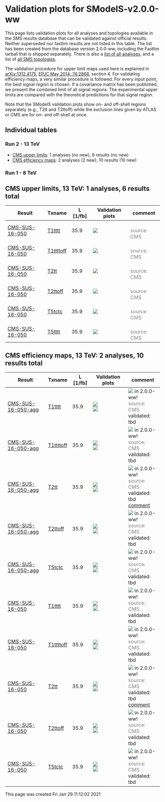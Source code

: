 
# Validation plots for SModelS-v2.0.0-ww 

This page lists validation plots for all analyses and topologies available in
the SMS results database that can be validated against official results.
Neither superseded nor fastlim results are not listed in this table. The list has been created from the
database version 2.0.0-ww, including the Fastlim tarball that is shipped separately.
There is also a [list of all analyses](ListOfAnalyses200-ww), and
a list of [all SMS topologies](SmsDictionary200-ww).

The validation procedure for upper limit maps used here is explained in [arXiv:1312.4175](http://arxiv.org/abs/1312.4175),  [EPJC May 2014, 74:2868](http://link.springer.com/article/10.1140/epjc/s10052-014-2868-5), section 4. For validating efficiency maps, a very similar procedure is followed. For every input point, the best signal region is chosen. If a covariance matrix has been published, we present the combined limit of all signal regions. The experimental upper limits are compared with the theoretical predictions for that signal region.

Note that the SModelS validation plots show on- and off-shell regions
separately (e.g., T2tt and T2ttoff) while the exclusion lines given by ATLAS or
CMS are for on- and off-shell at once.

## Individual tables

### Run 2 - 13 TeV
 * [CMS upper limits](#CMSupperlimits13): 1 analyses (no new), 6 results (no new)
 * [CMS efficiency maps](#CMSefficiencymaps13): 2 analyses (2 new), 10 results (10 new)

### Run 1 - 8 TeV


<a name="CMSupperlimits13"></a>
## CMS upper limits, 13 TeV: 1 analyses, 6 results total

| **Result** | **Txname** | **L [1/fb]** | **Validation plots** | **comment** |
|------------|------------|--------------|----------------------|-------------|
| [CMS-SUS-16-050](http://cms-results.web.cern.ch/cms-results/public-results/publications/SUS-16-050/index.html) | [T1tttt](SmsDictionary200-ww#T1tttt)| 35.9|<a href="https://smodels.github.io/validation/200-ww/13TeV/CMS/CMS-SUS-16-050/validation/T1tttt_2EqMassAx_EqMassBy_pretty.png"><img src="https://smodels.github.io/validation/200-ww/13TeV/CMS/CMS-SUS-16-050/validation/T1tttt_2EqMassAx_EqMassBy_pretty.png?1452915122" /></a>  |<br><font color='grey'>source: CMS</font><br> |
| [CMS-SUS-16-050](http://cms-results.web.cern.ch/cms-results/public-results/publications/SUS-16-050/index.html) | [T1ttttoff](SmsDictionary200-ww#T1ttttoff)| 35.9|<a href="https://smodels.github.io/validation/200-ww/13TeV/CMS/CMS-SUS-16-050/validation/T1ttttoff_2EqMassAx_EqMassBy_pretty.png"><img src="https://smodels.github.io/validation/200-ww/13TeV/CMS/CMS-SUS-16-050/validation/T1ttttoff_2EqMassAx_EqMassBy_pretty.png?1452915122" /></a>  |<br><font color='grey'>source: CMS</font><br> |
| [CMS-SUS-16-050](http://cms-results.web.cern.ch/cms-results/public-results/publications/SUS-16-050/index.html) | [T2tt](SmsDictionary200-ww#T2tt)| 35.9|<a href="https://smodels.github.io/validation/200-ww/13TeV/CMS/CMS-SUS-16-050/validation/T2tt_2EqMassAx_EqMassBy_pretty.png"><img src="https://smodels.github.io/validation/200-ww/13TeV/CMS/CMS-SUS-16-050/validation/T2tt_2EqMassAx_EqMassBy_pretty.png?1452915122" /></a>  |<br><font color='grey'>source: CMS</font><br> |
| [CMS-SUS-16-050](http://cms-results.web.cern.ch/cms-results/public-results/publications/SUS-16-050/index.html) | [T2ttoff](SmsDictionary200-ww#T2ttoff)| 35.9|<a href="https://smodels.github.io/validation/200-ww/13TeV/CMS/CMS-SUS-16-050/validation/T2ttoff_2EqMassAx_EqMassBy_pretty.png"><img src="https://smodels.github.io/validation/200-ww/13TeV/CMS/CMS-SUS-16-050/validation/T2ttoff_2EqMassAx_EqMassBy_pretty.png?1452915122" /></a>  |<br><font color='grey'>source: CMS</font><br> |
| [CMS-SUS-16-050](http://cms-results.web.cern.ch/cms-results/public-results/publications/SUS-16-050/index.html) | [T5tctc](SmsDictionary200-ww#T5tctc)| 35.9|<a href="https://smodels.github.io/validation/200-ww/13TeV/CMS/CMS-SUS-16-050/validation/T5tctc_2EqMassAx_EqMassBy+20_EqMassCy_pretty.png"><img src="https://smodels.github.io/validation/200-ww/13TeV/CMS/CMS-SUS-16-050/validation/T5tctc_2EqMassAx_EqMassBy+20_EqMassCy_pretty.png?1452915122" /></a>  |<br><font color='grey'>source: CMS</font><br> |
| [CMS-SUS-16-050](http://cms-results.web.cern.ch/cms-results/public-results/publications/SUS-16-050/index.html) | [T5tttt](SmsDictionary200-ww#T5tttt)| 35.9|<a href="https://smodels.github.io/validation/200-ww/13TeV/CMS/CMS-SUS-16-050/validation/T5tttt_2EqMassAx_EqMassBy+175_EqMassCy_pretty.png"><img src="https://smodels.github.io/validation/200-ww/13TeV/CMS/CMS-SUS-16-050/validation/T5tttt_2EqMassAx_EqMassBy+175_EqMassCy_pretty.png?1452915122" /></a>  |<br><font color='grey'>source: CMS</font><br> |


<a name="CMSefficiencymaps13"></a>
## CMS efficiency maps, 13 TeV: 2 analyses, 10 results total

| **Result** | **Txname** | **L [1/fb]** | **Validation plots** | **comment** |
|------------|------------|--------------|----------------------|-------------|
| [CMS-SUS-16-050-agg](http://cms-results.web.cern.ch/cms-results/public-results/publications/SUS-16-050/index.html) | [T1tttt](SmsDictionary200-ww#T1tttt)| 35.9|<a href="https://smodels.github.io/validation/200-ww/13TeV/CMS/CMS-SUS-16-050-agg/validation/T1tttt_2EqMassAx_EqMassBy_combined_pretty.png"><img src="https://smodels.github.io/validation/200-ww/13TeV/CMS/CMS-SUS-16-050-agg/validation/T1tttt_2EqMassAx_EqMassBy_combined_pretty.png?1452915122" /></a><BR><a href="https://smodels.github.io/validation/200-ww/13TeV/CMS/CMS-SUS-16-050-agg/validation/T1tttt_2EqMassAx_EqMassBy_pretty.png"><img src="https://smodels.github.io/validation/200-ww/13TeV/CMS/CMS-SUS-16-050-agg/validation/T1tttt_2EqMassAx_EqMassBy_pretty.png?1452915122" /></a>  | <img src="https://smodels.github.io/pics/new.png" /> in 2.0.0-ww! <br><font color='grey'>source: CMS</font><br>validated: tbd<br> |
| [CMS-SUS-16-050-agg](http://cms-results.web.cern.ch/cms-results/public-results/publications/SUS-16-050/index.html) | [T1ttttoff](SmsDictionary200-ww#T1ttttoff)| 35.9|<a href="https://smodels.github.io/validation/200-ww/13TeV/CMS/CMS-SUS-16-050-agg/validation/T1ttttoff_2EqMassAx_EqMassBy_combined_pretty.png"><img src="https://smodels.github.io/validation/200-ww/13TeV/CMS/CMS-SUS-16-050-agg/validation/T1ttttoff_2EqMassAx_EqMassBy_combined_pretty.png?1452915122" /></a><BR><a href="https://smodels.github.io/validation/200-ww/13TeV/CMS/CMS-SUS-16-050-agg/validation/T1ttttoff_2EqMassAx_EqMassBy_pretty.png"><img src="https://smodels.github.io/validation/200-ww/13TeV/CMS/CMS-SUS-16-050-agg/validation/T1ttttoff_2EqMassAx_EqMassBy_pretty.png?1452915122" /></a>  | <img src="https://smodels.github.io/pics/new.png" /> in 2.0.0-ww! <br><font color='grey'>source: CMS</font><br>validated: tbd<br> |
| [CMS-SUS-16-050-agg](http://cms-results.web.cern.ch/cms-results/public-results/publications/SUS-16-050/index.html) | [T2tt](SmsDictionary200-ww#T2tt)| 35.9|<a href="https://smodels.github.io/validation/200-ww/13TeV/CMS/CMS-SUS-16-050-agg/validation/T2tt_2EqMassAx_EqMassBy_combined_pretty.png"><img src="https://smodels.github.io/validation/200-ww/13TeV/CMS/CMS-SUS-16-050-agg/validation/T2tt_2EqMassAx_EqMassBy_combined_pretty.png?1452915122" /></a><BR><a href="https://smodels.github.io/validation/200-ww/13TeV/CMS/CMS-SUS-16-050-agg/validation/T2tt_2EqMassAx_EqMassBy_pretty.png"><img src="https://smodels.github.io/validation/200-ww/13TeV/CMS/CMS-SUS-16-050-agg/validation/T2tt_2EqMassAx_EqMassBy_pretty.png?1452915122" /></a>  | <img src="https://smodels.github.io/pics/new.png" /> in 2.0.0-ww! <br><font color='grey'>source: CMS</font><br>validated: tbd<br>[comment](https://smodels.github.io/validation/200-ww/13TeV/CMS/CMS-SUS-16-050-agg/validation/T2tt.txt) |
| [CMS-SUS-16-050-agg](http://cms-results.web.cern.ch/cms-results/public-results/publications/SUS-16-050/index.html) | [T2ttoff](SmsDictionary200-ww#T2ttoff)| 35.9|<a href="https://smodels.github.io/validation/200-ww/13TeV/CMS/CMS-SUS-16-050-agg/validation/T2ttoff_2EqMassAx_EqMassBy_combined_pretty.png"><img src="https://smodels.github.io/validation/200-ww/13TeV/CMS/CMS-SUS-16-050-agg/validation/T2ttoff_2EqMassAx_EqMassBy_combined_pretty.png?1452915122" /></a><BR><a href="https://smodels.github.io/validation/200-ww/13TeV/CMS/CMS-SUS-16-050-agg/validation/T2ttoff_2EqMassAx_EqMassBy_pretty.png"><img src="https://smodels.github.io/validation/200-ww/13TeV/CMS/CMS-SUS-16-050-agg/validation/T2ttoff_2EqMassAx_EqMassBy_pretty.png?1452915122" /></a>  | <img src="https://smodels.github.io/pics/new.png" /> in 2.0.0-ww! <br><font color='grey'>source: CMS</font><br>validated: tbd<br> |
| [CMS-SUS-16-050-agg](http://cms-results.web.cern.ch/cms-results/public-results/publications/SUS-16-050/index.html) | [T5tctc](SmsDictionary200-ww#T5tctc)| 35.9|<a href="https://smodels.github.io/validation/200-ww/13TeV/CMS/CMS-SUS-16-050-agg/validation/T5tctc_2EqMassAx_EqMassBy+20_EqMassCy_combined_pretty.png"><img src="https://smodels.github.io/validation/200-ww/13TeV/CMS/CMS-SUS-16-050-agg/validation/T5tctc_2EqMassAx_EqMassBy+20_EqMassCy_combined_pretty.png?1452915122" /></a><BR><a href="https://smodels.github.io/validation/200-ww/13TeV/CMS/CMS-SUS-16-050-agg/validation/T5tctc_2EqMassAx_EqMassBy+20_EqMassCy_pretty.png"><img src="https://smodels.github.io/validation/200-ww/13TeV/CMS/CMS-SUS-16-050-agg/validation/T5tctc_2EqMassAx_EqMassBy+20_EqMassCy_pretty.png?1452915122" /></a>  | <img src="https://smodels.github.io/pics/new.png" /> in 2.0.0-ww! <br><font color='grey'>source: CMS</font><br>validated: tbd<br> |
| [CMS-SUS-16-050](http://cms-results.web.cern.ch/cms-results/public-results/publications/SUS-16-050/index.html) | [T1tttt](SmsDictionary200-ww#T1tttt)| 35.9|<a href="https://smodels.github.io/validation/200-ww/13TeV/CMS/CMS-SUS-16-050-eff/validation/T1tttt_2EqMassAx_EqMassBy_combined_pretty.png"><img src="https://smodels.github.io/validation/200-ww/13TeV/CMS/CMS-SUS-16-050-eff/validation/T1tttt_2EqMassAx_EqMassBy_combined_pretty.png?1452915122" /></a><BR><a href="https://smodels.github.io/validation/200-ww/13TeV/CMS/CMS-SUS-16-050-eff/validation/T1tttt_2EqMassAx_EqMassBy_pretty.png"><img src="https://smodels.github.io/validation/200-ww/13TeV/CMS/CMS-SUS-16-050-eff/validation/T1tttt_2EqMassAx_EqMassBy_pretty.png?1452915122" /></a>  | <img src="https://smodels.github.io/pics/new.png" /> in 2.0.0-ww! <br><font color='grey'>source: CMS</font><br>validated: tbd<br> |
| [CMS-SUS-16-050](http://cms-results.web.cern.ch/cms-results/public-results/publications/SUS-16-050/index.html) | [T1ttttoff](SmsDictionary200-ww#T1ttttoff)| 35.9|<a href="https://smodels.github.io/validation/200-ww/13TeV/CMS/CMS-SUS-16-050-eff/validation/T1ttttoff_2EqMassAx_EqMassBy_combined_pretty.png"><img src="https://smodels.github.io/validation/200-ww/13TeV/CMS/CMS-SUS-16-050-eff/validation/T1ttttoff_2EqMassAx_EqMassBy_combined_pretty.png?1452915122" /></a><BR><a href="https://smodels.github.io/validation/200-ww/13TeV/CMS/CMS-SUS-16-050-eff/validation/T1ttttoff_2EqMassAx_EqMassBy_pretty.png"><img src="https://smodels.github.io/validation/200-ww/13TeV/CMS/CMS-SUS-16-050-eff/validation/T1ttttoff_2EqMassAx_EqMassBy_pretty.png?1452915122" /></a>  | <img src="https://smodels.github.io/pics/new.png" /> in 2.0.0-ww! <br><font color='grey'>source: CMS</font><br>validated: tbd<br> |
| [CMS-SUS-16-050](http://cms-results.web.cern.ch/cms-results/public-results/publications/SUS-16-050/index.html) | [T2tt](SmsDictionary200-ww#T2tt)| 35.9|<a href="https://smodels.github.io/validation/200-ww/13TeV/CMS/CMS-SUS-16-050-eff/validation/T2tt_2EqMassAx_EqMassBy_combined_pretty.png"><img src="https://smodels.github.io/validation/200-ww/13TeV/CMS/CMS-SUS-16-050-eff/validation/T2tt_2EqMassAx_EqMassBy_combined_pretty.png?1452915122" /></a><BR><a href="https://smodels.github.io/validation/200-ww/13TeV/CMS/CMS-SUS-16-050-eff/validation/T2tt_2EqMassAx_EqMassBy_pretty.png"><img src="https://smodels.github.io/validation/200-ww/13TeV/CMS/CMS-SUS-16-050-eff/validation/T2tt_2EqMassAx_EqMassBy_pretty.png?1452915122" /></a>  | <img src="https://smodels.github.io/pics/new.png" /> in 2.0.0-ww! <br><font color='grey'>source: CMS</font><br>validated: tbd<br>[comment](https://smodels.github.io/validation/200-ww/13TeV/CMS/CMS-SUS-16-050-eff/validation/T2tt.txt) |
| [CMS-SUS-16-050](http://cms-results.web.cern.ch/cms-results/public-results/publications/SUS-16-050/index.html) | [T2ttoff](SmsDictionary200-ww#T2ttoff)| 35.9|<a href="https://smodels.github.io/validation/200-ww/13TeV/CMS/CMS-SUS-16-050-eff/validation/T2ttoff_2EqMassAx_EqMassBy_combined_pretty.png"><img src="https://smodels.github.io/validation/200-ww/13TeV/CMS/CMS-SUS-16-050-eff/validation/T2ttoff_2EqMassAx_EqMassBy_combined_pretty.png?1452915122" /></a><BR><a href="https://smodels.github.io/validation/200-ww/13TeV/CMS/CMS-SUS-16-050-eff/validation/T2ttoff_2EqMassAx_EqMassBy_pretty.png"><img src="https://smodels.github.io/validation/200-ww/13TeV/CMS/CMS-SUS-16-050-eff/validation/T2ttoff_2EqMassAx_EqMassBy_pretty.png?1452915122" /></a>  | <img src="https://smodels.github.io/pics/new.png" /> in 2.0.0-ww! <br><font color='grey'>source: CMS</font><br>validated: tbd<br> |
| [CMS-SUS-16-050](http://cms-results.web.cern.ch/cms-results/public-results/publications/SUS-16-050/index.html) | [T5tctc](SmsDictionary200-ww#T5tctc)| 35.9|<a href="https://smodels.github.io/validation/200-ww/13TeV/CMS/CMS-SUS-16-050-eff/validation/T5tctc_2EqMassAx_EqMassBy+20_EqMassCy_combined_pretty.png"><img src="https://smodels.github.io/validation/200-ww/13TeV/CMS/CMS-SUS-16-050-eff/validation/T5tctc_2EqMassAx_EqMassBy+20_EqMassCy_combined_pretty.png?1452915122" /></a><BR><a href="https://smodels.github.io/validation/200-ww/13TeV/CMS/CMS-SUS-16-050-eff/validation/T5tctc_2EqMassAx_EqMassBy+20_EqMassCy_pretty.png"><img src="https://smodels.github.io/validation/200-ww/13TeV/CMS/CMS-SUS-16-050-eff/validation/T5tctc_2EqMassAx_EqMassBy+20_EqMassCy_pretty.png?1452915122" /></a>  | <img src="https://smodels.github.io/pics/new.png" /> in 2.0.0-ww! <br><font color='grey'>source: CMS</font><br>validated: tbd<br> |

This page was created Fri Jan 29 11:12:02 2021
